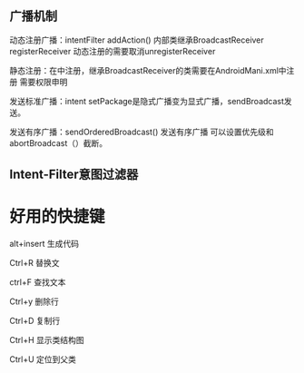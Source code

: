 ## 广播机制

动态注册广播：intentFilter  addAction() 内部类继承BroadcastReceiver registerReceiver 动态注册的需要取消unregisterReceiver 

静态注册：在<intent-filter>中注册，继承BroadcastReceiver的类需要在AndroidMani.xml中注册 需要权限申明

发送标准广播：intent   setPackage是隐式广播变为显式广播，sendBroadcast发送。

发送有序广播：sendOrderedBroadcast() 发送有序广播 可以设置优先级和abortBroadcast（）截断。

## Intent-Filter意图过滤器



# 好用的快捷键

alt+insert  生成代码

Ctrl+R 替换文

ctrl+F  查找文本

Ctrl+y 删除行

Ctrl+D   复制行

Ctrl+H   显示类结构图

Ctrl+U 定位到父类                  


